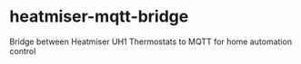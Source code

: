 # heatmiser-mqtt-bridge
Bridge between Heatmiser UH1 Thermostats to MQTT for home automation control
